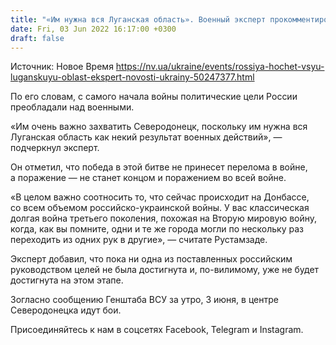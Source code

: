 ```yaml
---
title: "«Им нужна вся Луганская область». Военный эксперт прокомментировал значение битвы за Северодонецк"
date: Fri, 03 Jun 2022 16:17:00 +0300
draft: false
---
```

Источник: Новое Время https://nv.ua/ukraine/events/rossiya-hochet-vsyu-luganskuyu-oblast-ekspert-novosti-ukrainy-50247377.html


 По его словам, с самого начала войны политические цели России преобладали над военными.

«Им очень важно захватить Северодонецк, поскольку им нужна вся Луганская область как некий результат военных действий», — подчеркнул эксперт.

Он отметил, что победа в этой битве не принесет перелома в войне, а поражение — не станет концом и поражением во всей войне.

«В целом важно соотносить то, что сейчас происходит на Донбассе, со всем объемом российско-украинской войны. У вас классическая долгая война третьего поколения, похожая на Вторую мировую войну, когда, как вы помните, одни и те же города могли по нескольку раз переходить из одних рук в другие», — считате Рустамзаде.

Эксперт добавил, что пока ни одна из поставленных российским руководством целей не была достигнута и, по-вилимому, уже не будет достигнута на этом этапе.

Зогласно сообщению Генштаба ВСУ за утро, 3 июня, в центре Северодонецка идут бои.

Присоединяйтесь к нам в соцсетях Facebook, Telegram и Instagram.
